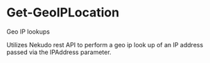 # Get-GeoIPLocation
Geo IP lookups

Utilizes Nekudo rest API to perform a geo ip look up of an IP address passed via the IPAddress parameter.
